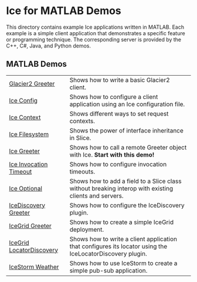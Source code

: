 # Ice for MATLAB Demos

This directory contains example Ice applications written in MATLAB. Each example is a simple client application
that demonstrates a specific feature or programming technique. The corresponding server is provided by the C++, C#,
Java, and Python demos.

## MATLAB Demos

|                                            |                                                                                                                                     |
|--------------------------------------------|-------------------------------------------------------------------------------------------------------------------------------------|
| [Glacier2 Greeter](./Glacier2/greeter/)    | Shows how to write a basic Glacier2 client.                                                                                         |
| [Ice Config](./Ice/config/)                | Shows how to configure a client application using an Ice configuration file.                                                        |
| [Ice Context](./Ice/context/)              | Shows different ways to set request contexts.                                                                                       |
| [Ice Filesystem](./Ice/filesystem/)        | Shows the power of interface inheritance in Slice.                                                                                  |
| [Ice Greeter](./Ice/greeter/)              | Shows how to call a remote Greeter object with Ice. **Start with this demo!**                                                       |
| [Ice Invocation Timeout](./Ice/invocationTimeout/) | Shows how to configure invocation timeouts.                                                                                 |
| [Ice Optional](./Ice/optional/)            | Shows how to add a field to a Slice class without breaking interop with existing clients and servers.                               |
| [IceDiscovery Greeter](./IceDiscovery/greeter/) | Shows how to configure the IceDiscovery plugin.                                                                                |
| [IceGrid Greeter](./IceGrid/greeter)       | Shows how to create a simple IceGrid deployment.                                                                                    |
| [IceGrid LocatorDiscovery](./IceGrid/locatorDiscovery/) | Shows how to write a client application that configures its locator using the IceLocatorDiscovery plugin.              |
| [IceStorm Weather](./IceStorm/weather/)    | Shows how to use IceStorm to create a simple pub-sub application.                                                                   |
